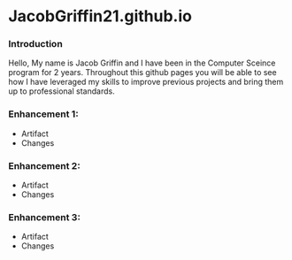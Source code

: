 # JacobGriffin21.github.io

### Introduction
Hello, My name is Jacob Griffin and I have been in the Computer Sceince program for 2 years. Throughout this github pages you will be able to see how I have leveraged my skills to improve previous projects and bring them up to professional standards.
### Enhancement 1:
- Artifact
- Changes 

### Enhancement 2:
- Artifact
- Changes

### Enhancement 3:
- Artifact
- Changes
